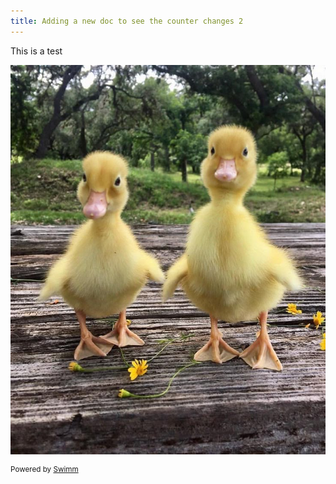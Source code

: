 ```yaml
---
title: Adding a new doc to see the counter changes 2
---
```

This is a test

![](/.swm/images/two-ducklings-2025-7-6-9-41-21-160.jpg)

<SwmMeta version="3.0.0" repo-id="Z2l0aHViJTNBJTNBc21hcnQtbWlycm9yJTNBJTNBSWRpdFllZ2VyU3dpbW0=" repo-name="smart-mirror"><sup>Powered by [Swimm](https://staging.swimm.cloud/)</sup></SwmMeta>
